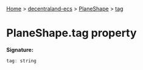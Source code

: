[Home](./index) &gt; [decentraland-ecs](./decentraland-ecs.md) &gt; [PlaneShape](./decentraland-ecs.planeshape.md) &gt; [tag](./decentraland-ecs.planeshape.tag.md)

# PlaneShape.tag property


**Signature:**
```javascript
tag: string
```

